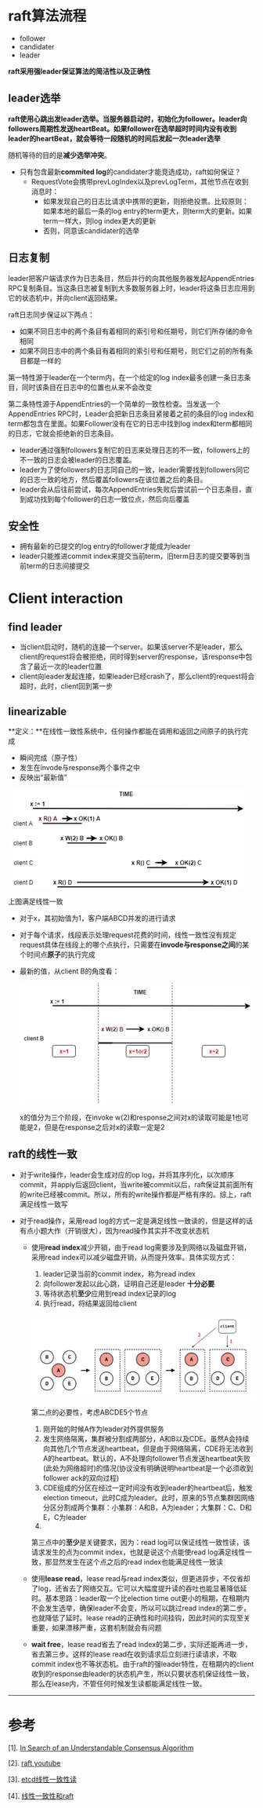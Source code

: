
# raft算法流程

- follower
- candidater
- leader

**raft采用强leader保证算法的简洁性以及正确性**

## leader选举

**raft使用心跳出发leader选举。当服务器启动时，初始化为follower。leader向followers周期性发送heartBeat。如果follower在选举超时时间内没有收到leader的heartBeat，就会等待一段随机的时间后发起一次leader选举**

随机等待的目的是**减少选举冲突**。

- 只有包含最新**commited log**的candidater才能竞选成功，raft如何保证？
  - RequestVote会携带prevLogIndex以及prevLogTerm，其他节点在收到消息时：
    - 如果发现自己的日志比请求中携带的更新，则拒绝投票。比较原则：如果本地的最后一条的log entry的term更大，则term大的更新。如果term一样大，则log index更大的更新
    - 否则，同意该candidater的选举

## 日志复制

leader把客户端请求作为日志条目，然后并行的向其他服务器发起AppendEntries RPC复制条目。当这条日志被复制到大多数服务器上时，leader将这条日志应用到它的状态机中，并向client返回结果。

raft日志同步保证以下两点：

- 如果不同日志中的两个条目有着相同的索引号和任期号，则它们所存储的命令相同
- 如果不同日志中的两个条目有着相同的索引号和任期号，则它们之前的所有条目都是一样的

第一特性源于leader在一个term内，在一个给定的log index最多创建一条日志条目，同时该条目在日志中的位置也从来不会改变

第二条特性源于AppendEntries的一个简单的一致性检查。当发送一个AppendEntries RPC时，Leader会把新日志条目紧接着之前的条目的log index和term都包含在里面。如果Follower没有在它的日志中找到log index和term都相同的日志，它就会拒绝新的日志条目。

- leader通过强制followers复制它的日志来处理日志的不一致，followers上的不一致的日志会被leader的日志覆盖。
- leader为了使followers的日志同自己的一致，leader需要找到followers同它的日志一致的地方，然后覆盖followers在该位置之后的条目。
- leader会从后往前尝试，每次AppendEntries失败后尝试前一个日志条目，直到成功找到每个follower的日志一致位点，然后向后覆盖

## 安全性

- 拥有最新的已提交的log entry的follower才能成为leader
- leader只能推进commit index来提交当前term，旧term日志的提交要等到当前term的日志间接提交

# Client interaction

## find leader

- 当client启动时，随机的连接一个server。如果该server不是leader，那么client的request将会被拒绝，同时得到server的response，该response中包含了最近一次的leader位置
- client向leader发起连接，如果leader已经crash了，那么client的request将会超时，此时，client回到第一步

## linearizable

**定义：**在线性一致性系统中，任何操作都能在调用和返回之间原子的执行完成

- 瞬间完成（原子性）
- 发生在invode与response两个事件之中
- 反映出“最新值”

![](https://raw.githubusercontent.com/HaHaJeff/HaHaJeff.github.io/master/img/raft/linearizable.png)

上图满足线性一致

- 对于x，其初始值为1，客户端ABCD并发的进行请求

- 对于每个请求，线段表示处理request花费的时间，线性一致性没有规定request具体在线段上的哪个点执行，只需要在**invode与response之间**的某个时间点**原子**的执行完成

- 最新的值，从client B的角度看：

  ![](https://raw.githubusercontent.com/HaHaJeff/HaHaJeff.github.io/master/img/raft/example_B.png)

  

  x的值分为三个阶段，在invoke w(2)和response之间对x的读取可能是1也可能是2，但是在response之后对x的读取一定是2

## raft的线性一致

- 对于write操作，leader会生成对应的op log，并将其序列化，以次顺序commit，并apply后返回client，当write被commit以后，raft保证其前面所有的write已经被commit。所以，所有的write操作都是严格有序的。综上，raft满足线性一致写

- 对于read操作，采用read log的方式一定是满足线性一致读的，但是这样的话有点小题大作（开销很大），因为read操作其实并不改变状态机

  - 使用**read index**减少开销，由于read log需要涉及到网络以及磁盘开销，采用read index可以减少磁盘开销，从而提升效率。具体实现方式：

    1. leader记录当前的commit index，称为read index
    2. 向follower发起以此心跳，证明自己还是leader  **十分必要**
    3. 等待状态机**至少**应用到read index记录的log
    4. 执行read，将结果返回给client

    ![](https://raw.githubusercontent.com/HaHaJeff/HaHaJeff.github.io/master/img/raft/linearizable_leader_valid.png)

    第二点的必要性，考虑ABCDE5个节点

    1. 刚开始的时候A作为leader对外提供服务
    2. 发生网络隔离，集群被分割成两部分，A和B以及CDE。虽然A会持续向其他几个节点发送heartbeat，但是由于网络隔离，CDE将无法收到A的heartbeat。默认的，A不处理向follower节点发送heartbeat失败(此处为网络超时)的情况(协议没有明确说明heartbeat是一个必须收到follower ack的双向过程)
    3. CDE组成的分区在经过一定时间没有收到leader的heartbeat后，触发election timeout，此时C成为leader。此时，原来的5节点集群因网络分区分割成两个集群：小集群：A和B，A为leader；大集群：C、D和E，C为leader
    4. 

    第三点中的**至少**是关键要求，因为：read log可以保证线性一致性读，该请求发生的点为commit index，也就是说这个点能使read log满足线性一致，那显然发生在这个点之后的read index也能满足线性一致读

  - 使用**lease read**，lease read与read index类似，但更进异步，不仅省却了log，还省去了网络交互。它可以大幅度提升读的吞吐也能显著降低延时。基本思路：leader取一个比election time out更小的租期，在租期内不会发生选举，确保leader不会变，所以可以跳过read index的第二步，也就降低了延时。lease read的正确性和时间挂钩，因此时间的实现至关重要，如果漂移严重，这套机制就会有问题

  - **wait free**，lease read省去了read index的第二步，实际还能再进一步，省去第三步。这样的lease read在收到请求后立刻进行读请求，不取commit index也不等状态机。由于raft的强leader特性，在租期内的client收到的response由leader的状态机产生，所以只要状态机保证线性一致，那么在lease内，不管任何时候发生读都能满足线性一致。



---

# 参考

[1]. [In Search of an Understandable Consensus Algorithm](https://raft.github.io/raft.pdf)

[2]. [raft youtube](https://www.youtube.com/watch?v=JEpsBg0AO6o&t=182s)

[3]. [etcd线性一致性读](https://zhengyinyong.com/etcd-linearizable-read-implementation.html)

[4]. [线性一致性和raft](https://pingcap.com/blog-cn/linearizability-and-raft/)
